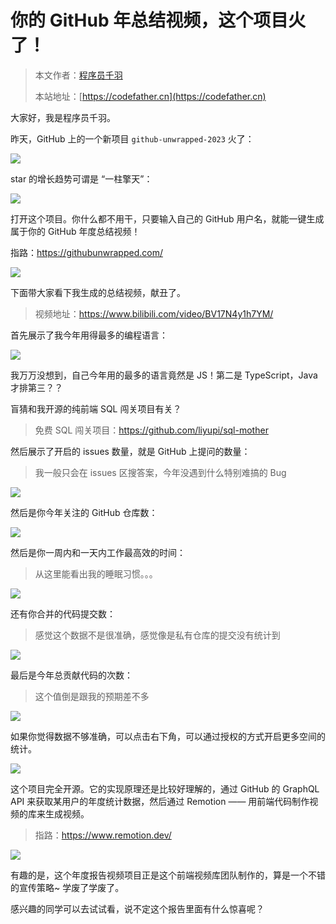 # 你的 GitHub 年总结视频，这个项目火了！

> 本文作者：[程序员千羽](https://yuyuanweb.feishu.cn/wiki/Abldw5WkjidySxkKxU2cQdAtnah)
>
> 本站地址：[https://codefather.cn](https://codefather.cn)

大家好，我是程序员千羽。

昨天，GitHub 上的一个新项目 `github-unwrapped-2023` 火了：

![](https://pic.yupi.icu/1/1702535669886-e819a155-707f-4679-8f87-bc0201c7f49f.png)



star 的增长趋势可谓是 “一柱擎天”：

![](https://pic.yupi.icu/1/1702534500740-9801e806-576c-49eb-ba02-47df9f6ef50b.png)



打开这个项目。你什么都不用干，只要输入自己的 GitHub 用户名，就能一键生成属于你的 GitHub 年度总结视频！

指路：https://githubunwrapped.com/

![](https://pic.yupi.icu/1/1702534764429-399a20b4-37b1-4e55-8a2d-07c943ea2128.png)



下面带大家看下我生成的总结视频，献丑了。

> 视频地址：https://www.bilibili.com/video/BV17N4y1h7YM/

首先展示了我今年用得最多的编程语言：

![](https://pic.yupi.icu/1/1702534859389-2bd448c4-7d19-4bdc-90d1-dd63705223bb.png)



我万万没想到，自己今年用的最多的语言竟然是 JS！第二是 TypeScript，Java 才排第三？？

盲猜和我开源的纯前端 SQL 闯关项目有关？

> 免费 SQL 闯关项目：https://github.com/liyupi/sql-mother



然后展示了开启的 issues 数量，就是 GitHub 上提问的数量：

> 我一般只会在 issues 区搜答案，今年没遇到什么特别难搞的 Bug

![](https://pic.yupi.icu/1/1702535136972-c8a5b817-9abd-40aa-9482-dc0cd69986d9.png)



然后是你今年关注的 GitHub 仓库数： 

![](https://pic.yupi.icu/1/1702535371179-a3548167-0856-498c-87af-2303153ee1df.png)



然后是你一周内和一天内工作最高效的时间：

> 从这里能看出我的睡眠习惯。。。

![](https://pic.yupi.icu/1/1702535220943-9c8c4f25-ba64-4339-98f4-27997baeafb6.png)



还有你合并的代码提交数：

> 感觉这个数据不是很准确，感觉像是私有仓库的提交没有统计到

![](https://pic.yupi.icu/1/1702535149514-2de0ff68-e559-4b31-bba7-9738ba48c6df.png)



最后是今年总贡献代码的次数：

> 这个值倒是跟我的预期差不多

![](https://pic.yupi.icu/1/1702535268533-41d8f463-df06-4606-966a-754dd675fd25.png)



如果你觉得数据不够准确，可以点击右下角，可以通过授权的方式开启更多空间的统计。

![](https://pic.yupi.icu/1/image-20231214155309339.png)

这个项目完全开源。它的实现原理还是比较好理解的，通过 GitHub 的 GraphQL API 来获取某用户的年度统计数据，然后通过 Remotion —— 用前端代码制作视频的库来生成视频。

> 指路：https://www.remotion.dev/

![](https://pic.yupi.icu/1/image-20231214155357109.png)

有趣的是，这个年度报告视频项目正是这个前端视频库团队制作的，算是一个不错的宣传策略~ 学废了学废了。

感兴趣的同学可以去试试看，说不定这个报告里面有什么惊喜呢？